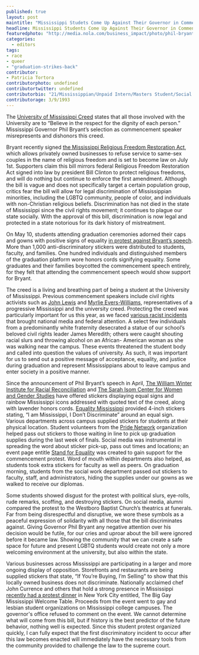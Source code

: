 ```yaml
---
published: true
layout: post
maintitle: "Mississippi Studets Come Up Against Their Governor in Commencement Fight - {Young}ist"
headline: Mississippi Students Come Up Against Their Governor in Commencement Fight 
featuredphoto: "http://media.nola.com/business_impact/photo/phil-bryant-horizontal-closejpg-37ada2fee6145bb0.jpg"
categories:
  - editors
tags:
- race
- queer
- "graduation-strikes-back"
contributor:
- Patricia Tortora
contributorphoto: undefined
contributortwitter: undefined
contributorbio: "21/Mississippian/Unpaid Intern/Masters Student/Social Worker"
contributorage: 3/9/1993
---
```



The [University of Mississippi Creed](http://www.olemiss.edu/info/creed.html) states that all those involved with the University are to “Believe in the respect for the dignity of each person.” Mississippi Governor Phil Bryant’s selection as commencement speaker misrepresents and dishonors this creed.

Bryant recently signed [the Mississippi Religious Freedom Restoration Act](http://www.washingtonpost.com/blogs/govbeat/wp/2014/04/01/mississippi-passes-arizona-style-religious-freedom-bill/), which allows privately owned businesses to refuse service to same-sex couples in the name of religious freedom and is set to become law on July 1st. Supporters claim this bill mirrors federal Religious Freedom Restoration Act signed into law by president Bill Clinton to protect religious freedoms, and will do nothing but continue to enforce the first amendment. Although the bill is vague and does not specifically target a certain population group, critics fear the bill will allow for legal discrimination of Mississippian minorities, including the LGBTQ community, people of color, and individuals with non-Christian religious beliefs. Discrimination has not died in the state of Mississippi since the civil rights movement; it continues to plague our state socially. With the approval of this bill, discrimination is now legal and protected in a state notorious for its dark history of mistreatment. 

On May 10, students attending graduation ceremonies adorned their caps and gowns with positive signs of equality [in protest against Bryant’s speech](http://www.clarionledger.com/story/news/politics/2014/05/09/ole-miss-graduation-protest-bryant/8895253/). More than 1,000 anti-discriminatory stickers were distributed to students, faculty, and families. One hundred individuals and distinguished members of the graduation platform wore honors cords signifying equality. Some graduates and their families boycotted the commencement speech entirely, for they felt that attending the commencement speech would show support for Bryant. 

The creed is a living and breathing part of being a student at the University of Mississippi. Previous commencement speakers include civil rights activists such as [John Lewis](http://johnlewis.house.gov/) and [Myrlie Evers-Williams](http://www.biography.com/people/myrlie-evers-williams-205624), representatives of a progressive Mississippi and the university creed. Protecting the creed was particularly important for us this year, as we faced [various racist incidents](http://www.cnn.com/2014/02/21/us/mississippi-meredith-statue/) that brought national media and federal attention. A select few individuals from a predominantly white fraternity desecrated a statue of our school’s beloved civil rights leader James Meredith; others were caught shouting racial slurs and throwing alcohol on an African- American woman as she was walking near the campus. These events threatened the student body and called into question the values of university. As such, it was important for us to send out a positive message of acceptance, equality, and justice during graduation and represent Mississippians about to leave campus and enter society in a positive manner. 

Since the announcement of Phil Bryant’s speech in April, [The William Winter Institute for Racial Reconciliation](https://www.facebook.com/pages/William-Winter-Institute-for-Racial-Reconciliation/295860466710) and [The Sarah Isom Center for Women and Gender Studies](https://www.facebook.com/SarahIsomCenter) have offered stickers displaying equal signs and rainbow Mississippi icons addressed with quoted text of the creed, along with lavender honors cords. [Equality Mississippi](http://www.equalitymississippi.org/) provided 4-inch stickers stating, “I am Mississippi, I Don’t Discriminate” around an equal sign. Various departments across campus supplied stickers for students at their physical location. Student volunteers from the [Pride Network](https://www.facebook.com/pages/UM-Pride-Network/454534167961147) organization helped pass out stickers to those waiting in line to pick up graduation supplies during the last week of finals. Social media was instrumental in spreading the word about sticker pick-up, pass out times and locations; an event page entitle [Stand for Equality](https://www.facebook.com/events/621535234591863/) was created to gain support for the commencement protest. Word of mouth within departments also helped, as students took extra stickers for faculty as well as peers. On graduation morning, students from the social work department passed out stickers to faculty, staff, and administrators, hiding the supplies under our gowns as we walked to receive our diplomas.

Some students showed disgust for the protest with political slurs, eye-rolls, rude remarks, scoffing, and destroying stickers. On social media, alumni compared the protest to the Westboro Baptist Church’s theatrics at funerals. Far from being disrespectful and disruptive, we wore these symbols as a peaceful expression of solidarity with all those that the bill discriminates against. Giving Governor Phil Bryant any negative attention over his decision would be futile, for our cries and uproar about the bill were ignored before it became law. Showing the community that we can create a safe space for future and present LGBTQ students would create not only a more welcoming environment at the university, but also within the state.

Various businesses across Mississippi are participating in a larger and more ongoing display of opposition. Storefronts and restaurants are being supplied stickers that state, “If You’re Buying, I’m Selling” to show that this locally owned business does not discriminate. Nationally acclaimed chef John Currence and others that hold a strong presence in Mississippi  [recently had a protest dinner](http://www.nytimes.com/2014/05/07/dining/mississippi-chefs-to-protest-state-law-on-the-eve-of-annual-picnic.html?_r=1) in New York City entitled, The Big Gay Mississippi Welcome Table. Proceeds from the event went to gay and lesbian student organizations on Mississippi college campuses. The governor's office refused to comment on the event. We cannot determine what will come from this bill, but if history is the best predictor of the future behavior, nothing well is expected.  Since this student protest organized quickly, I can fully expect that the first discriminatory incident to occur after this law becomes enacted will immediately have the necessary tools from the community provided to challenge the law to the supreme court. 

